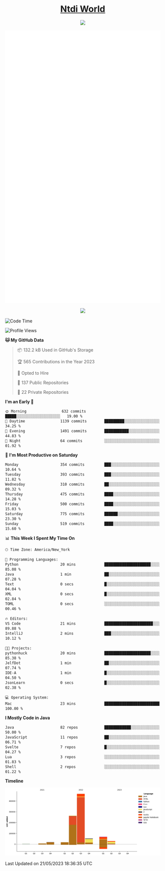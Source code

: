 <h1 align="center"><a href="https://www.ntdi.world">Ntdi World</a></h1>
<p align="center">
  <a href="https://github.com/n-tdi"><img src="https://readme-typing-svg.herokuapp.com?lines=FullStack+Developer;Web+Developer;Open-Source+Enthusiast;Java+Developer;Spigot-API%20Developer;&center=true&width=500&height=50"></a>
</p>

<div align="center">
  <img src="/github-metrics.svg"></img>
  
  <img src="https://komarev.com/ghpvc/?username=n-tdi&color=green"></img>
</div>

<!-- May use later.. idk -->
<!-- <a href="http://www.github.com/n-tdi"><img src="https://github-readme-stats.vercel.app/api?username=n-tdi&show_icons=true&hide=&count_private=true&title_color=0891b2&text_color=ffffff&icon_color=0891b2&bg_color=1c1917&hide_border=true&show_icons=true" alt="n-tdi's GitHub stats" /></a> -->

<!--START_SECTION:waka-->
![Code Time](http://img.shields.io/badge/Code%20Time-247%20hrs%2051%20mins-blue)

![Profile Views](http://img.shields.io/badge/Profile%20Views-1-blue)

**🐱 My GitHub Data** 

> 📦 132.2 kB Used in GitHub's Storage 
 > 
> 🏆 565 Contributions in the Year 2023
 > 
> 💼 Opted to Hire
 > 
> 📜 137 Public Repositories 
 > 
> 🔑 22 Private Repositories 
 > 
**I'm an Early 🐤** 

```text
🌞 Morning                632 commits         █████░░░░░░░░░░░░░░░░░░░░   19.00 % 
🌆 Daytime                1139 commits        █████████░░░░░░░░░░░░░░░░   34.25 % 
🌃 Evening                1491 commits        ███████████░░░░░░░░░░░░░░   44.83 % 
🌙 Night                  64 commits          ░░░░░░░░░░░░░░░░░░░░░░░░░   01.92 % 
```
📅 **I'm Most Productive on Saturday** 

```text
Monday                   354 commits         ███░░░░░░░░░░░░░░░░░░░░░░   10.64 % 
Tuesday                  393 commits         ███░░░░░░░░░░░░░░░░░░░░░░   11.82 % 
Wednesday                310 commits         ██░░░░░░░░░░░░░░░░░░░░░░░   09.32 % 
Thursday                 475 commits         ████░░░░░░░░░░░░░░░░░░░░░   14.28 % 
Friday                   500 commits         ████░░░░░░░░░░░░░░░░░░░░░   15.03 % 
Saturday                 775 commits         ██████░░░░░░░░░░░░░░░░░░░   23.30 % 
Sunday                   519 commits         ████░░░░░░░░░░░░░░░░░░░░░   15.60 % 
```


📊 **This Week I Spent My Time On** 

```text
🕑︎ Time Zone: America/New_York

💬 Programming Languages: 
Python                   20 mins             █████████████████████░░░░   85.08 % 
Java                     1 min               ██░░░░░░░░░░░░░░░░░░░░░░░   07.28 % 
Text                     0 secs              █░░░░░░░░░░░░░░░░░░░░░░░░   04.04 % 
XML                      0 secs              █░░░░░░░░░░░░░░░░░░░░░░░░   02.84 % 
TOML                     0 secs              ░░░░░░░░░░░░░░░░░░░░░░░░░   00.46 % 

🔥 Editors: 
VS Code                  21 mins             ██████████████████████░░░   89.88 % 
IntelliJ                 2 mins              ███░░░░░░░░░░░░░░░░░░░░░░   10.12 % 

🐱‍💻 Projects: 
pythonhuck               20 mins             █████████████████████░░░░   85.38 % 
JelfDot                  1 min               ██░░░░░░░░░░░░░░░░░░░░░░░   07.74 % 
IDE-A                    1 min               █░░░░░░░░░░░░░░░░░░░░░░░░   04.50 % 
JsonLearn                0 secs              █░░░░░░░░░░░░░░░░░░░░░░░░   02.38 % 

💻 Operating System: 
Mac                      23 mins             █████████████████████████   100.00 % 
```

**I Mostly Code in Java** 

```text
Java                     82 repos            ████████████░░░░░░░░░░░░░   50.00 % 
JavaScript               11 repos            ██░░░░░░░░░░░░░░░░░░░░░░░   06.71 % 
Svelte                   7 repos             █░░░░░░░░░░░░░░░░░░░░░░░░   04.27 % 
Lua                      3 repos             ░░░░░░░░░░░░░░░░░░░░░░░░░   01.83 % 
Shell                    2 repos             ░░░░░░░░░░░░░░░░░░░░░░░░░   01.22 % 
```



**Timeline**

![Lines of Code chart](https://raw.githubusercontent.com/n-tdi/n-tdi/main/assets/bar_graph.png)


 Last Updated on 21/05/2023 18:36:35 UTC
<!--END_SECTION:waka-->

